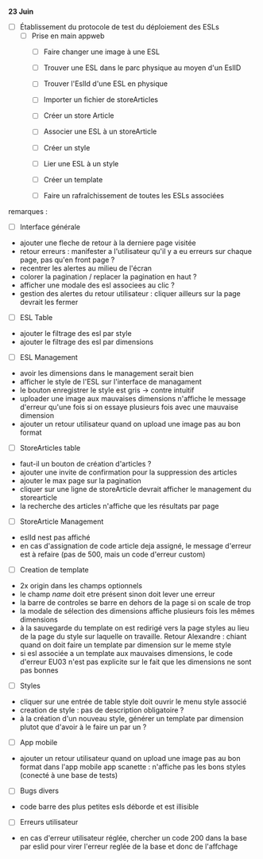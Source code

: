 **23 Juin**
- [ ] Établissement du protocole de test du déploiement des ESLs
    - [ ] Prise en main appweb
        - [ ] Faire changer une image à une ESL 
        - [ ] Trouver une ESL dans le parc physique au moyen d'un EslID
        - [ ] Trouver l'EslId d'une ESL en physique
        - [ ] Importer un fichier de storeArticles 
        - [ ] Créer un store Article
        - [ ] Associer une ESL à un storeArticle
        - [ ] Créer un style 
        - [ ] Lier une ESL à un style
        - [ ] Créer un template
        - [ ] Faire un rafraîchissement de toutes les ESLs associées



remarques : 
- [ ] Interface générale
- ajouter une fleche de retour à la derniere page visitée
- retour erreurs : manifester a l'utilisateur qu'il y a eu erreurs sur chaque page, pas qu'en front page ?
- recentrer les alertes au milieu de l'écran
- colorer la pagination / replacer la pagination en haut ?
- afficher une modale des esl associees au clic ?
- gestion des alertes du retour utilisateur : cliquer ailleurs sur la page devrait les fermer
- [ ] ESL Table
- ajouter le filtrage des esl par style
- ajouter le filtrage des esl par dimensions
- [ ] ESL Management
- avoir les dimensions dans le management serait bien
- afficher le style de l'ESL sur l'interface de managament
- le bouton enregistrer le style est gris -> contre intuitif
- uploader une image aux mauvaises dimensions n'affiche le message d'erreur qu'une fois si on essaye plusieurs fois avec une mauvaise dimension
- ajouter un retour utilisateur quand on upload une image pas au bon format 
- [ ] StoreArticles table
- faut-il un bouton de création d'articles ?
- ajouter une invite de confirmation pour la suppression des articles
- ajouter le max page sur la pagination
- cliquer sur une ligne de storeArticle devrait afficher le management du storearticle
- la recherche des articles n'affiche que les résultats par page
- [ ] StoreArticle Management
- eslId nest pas affiché
- en cas d'assignation de code article deja assigné, le message d'erreur est à refaire (pas de 500, mais un code d'erreur custom)
- [ ] Creation de template 
- 2x origin dans les champs optionnels
- le champ $name$ doit etre présent sinon doit lever une erreur
- la barre de controles se barre en dehors de la page si on scale de trop
- la modale de sélection des dimensions affiche plusieurs fois les mêmes dimensions
- à la sauvegarde du template on est redirigé vers la page styles au lieu de la page du style sur laquelle on travaille. Retour Alexandre : chiant quand on doit faire un template par dimension sur le meme style
- si esl associée a un template aux mauvaises dimensions, le code d'erreur EU03 n'est pas explicite sur le fait que les dimensions ne sont pas bonnes
- [ ] Styles
- cliquer sur une entrée de table style doit ouvrir le menu style associé    
- creation de style : pas de description obligatoire ?
- à la création d'un nouveau style, générer un template par dimension plutot que d'avoir à le faire un par un ?
- [ ] App mobile
- ajouter un retour utilisateur quand on upload une image pas au bon format dans l'app mobile
app scanette : n'affiche pas les bons styles (conecté à une base de tests)
- [ ] Bugs divers
- code barre des plus petites esls déborde et est illisible
- [ ] Erreurs utilisateur
- en cas d'erreur utilisateur réglée, chercher un code 200 dans la base par eslid pour virer l'erreur reglée de la base et donc de l'affchage